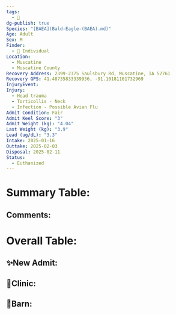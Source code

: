 ```yaml
---
tags:
  - 🦅
dg-publish: true
Species: "[BAEA](Bald-Eagle-(BAEA).md)"
Age: Adult
Sex: M
Finder:
  - 🧑 Individual
Location:
  - Muscatine
  - Muscatine County
Recovery Address: 2399-2375 Saulsbury Rd, Muscatine, IA 52761
Recovery GPS: 41.48735833339936, -91.10181161732969
InjuryEvent: 
Injury:
  - Head trauma
  - Torticollis - Neck
  - Infection - Possible Avian Flu
Admit Condition: Fair
Admit Keel Score: "3"
Admit Weight (kg): "4.04"
Last Weight (kg): "3.9"
Lead (ug/dL): "3.3"
Intake: 2025-01-16
Outtake: 2025-02-03
Disposal: 2025-02-11
Status:
  - Euthanized
---
```


# Summary Table:


## Comments:


# Overall Table:

## ✨New Admit:



## 🏥Clinic:



## 🏡Barn:


